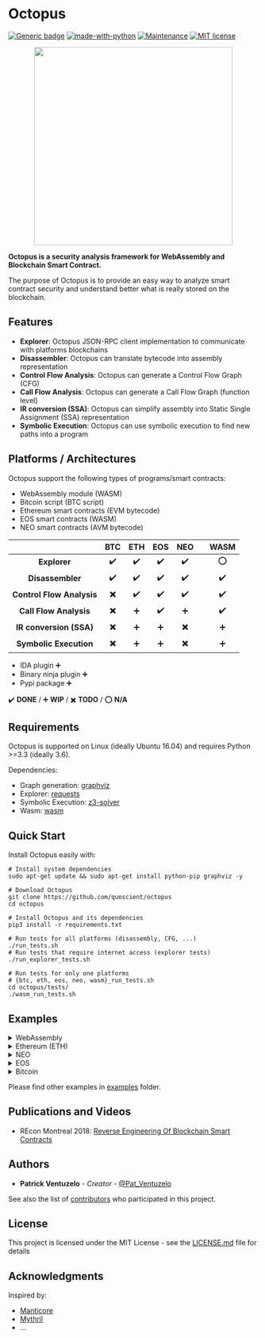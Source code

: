 # Octopus
[![Generic badge](https://img.shields.io/badge/REcon-MTL%202018-red.svg)](https://recon.cx/2018/montreal/)
[![made-with-python](https://img.shields.io/badge/Made%20with-Python-1f425f.svg)](https://www.python.org/)
[![Maintenance](https://img.shields.io/badge/Maintained%3F-yes-green.svg)](https://github.com/quoscient/octopus/graphs/commit-activity)
[![MIT license](https://img.shields.io/badge/License-MIT-blue.svg)](LICENSE.md)

<p align="center">
	<img src="/images/logo-medium.png" height="400px"/>
</p>

**Octopus is a security analysis framework for WebAssembly and Blockchain Smart Contract.**

The purpose of Octopus is to provide an easy way to analyze smart contract security and understand better what is really stored on the blockchain.


## Features

- **Explorer**: Octopus JSON-RPC client implementation to communicate with platforms blockchains
- **Disassembler**: Octopus can translate bytecode into assembly representation
- **Control Flow Analysis**: Octopus can generate a Control Flow Graph (CFG) 
- **Call Flow Analysis**: Octopus can generate a Call Flow Graph (function level) 
- **IR conversion (SSA)**: Octopus can simplify assembly into Static Single Assignment (SSA) representation
- **Symbolic Execution**: Octopus can use symbolic execution to find new paths into a program

## Platforms / Architectures

Octopus support the following types of programs/smart contracts:
* WebAssembly module (WASM)
* Bitcoin script (BTC script)
* Ethereum smart contracts (EVM bytecode)
* EOS smart contracts (WASM)
* NEO smart contracts (AVM bytecode)


|| BTC | ETH | EOS | NEO || WASM
|:--------------------:|:---:|:---:|:---:|:---:|:---:|:---:|
| **Explorer** | :heavy_check_mark: | :heavy_check_mark:| :heavy_check_mark: | :heavy_check_mark: | | :o: |
|**Disassembler** | :heavy_check_mark: | :heavy_check_mark: | :heavy_check_mark: | :heavy_check_mark: | | :heavy_check_mark: |
|**Control Flow Analysis** | :heavy_multiplication_x: | :heavy_check_mark: | :heavy_check_mark: | :heavy_check_mark: | | :heavy_check_mark: |
|**Call Flow Analysis** | :heavy_multiplication_x: | :heavy_plus_sign: | :heavy_check_mark: | :heavy_plus_sign: | | :heavy_check_mark: |
|**IR conversion (SSA)** | :heavy_multiplication_x: | :heavy_plus_sign: | :heavy_plus_sign: | :heavy_multiplication_x: | | :heavy_plus_sign: |
|**Symbolic Execution** | :heavy_multiplication_x: | :heavy_plus_sign: | :heavy_plus_sign: | :heavy_multiplication_x: | | :heavy_plus_sign: |

* IDA plugin :heavy_plus_sign:
* Binary ninja plugin :heavy_plus_sign:
* Pypi package :heavy_plus_sign:

:heavy_check_mark: **DONE** / :heavy_plus_sign: **WIP** / :heavy_multiplication_x: **TODO** / :o: **N/A**


## Requirements

Octopus is supported on Linux (ideally Ubuntu 16.04) and requires Python >=3.3 (ideally 3.6).

Dependencies:
* Graph generation: [graphviz](https://graphviz.gitlab.io/download/)
* Explorer: [requests](http://docs.python-requests.org/en/master/#)
* Symbolic Execution: [z3-solver](https://pypi.org/project/z3-solver/)
* Wasm: [wasm](https://github.com/athre0z/wasm)

## Quick Start

Install Octopus easily with:

```
# Install system dependencies
sudo apt-get update && sudo apt-get install python-pip graphviz -y

# Download Octopus
git clone https://github.com/quoscient/octopus
cd octopus

# Install Octopus and its dependencies
pip3 install -r requirements.txt

# Run tests for all platforms (disassembly, CFG, ...)
./run_tests.sh
# Run tests that require internet access (explorer tests)
./run_explorer_tests.sh

# Run tests for only one platforms
# {btc, eth, eos, neo, wasm}_run_tests.sh
cd octopus/tests/
./wasm_run_tests.sh
```

## Examples

<details><summary>WebAssembly</summary>
<p>

#### Disassembler

Disassembly of a Wasm module:
```python
from octopus.arch.wasm.disassembler import WasmDisassembler

FILE = "examples/wasm/samples/helloworld.wasm"

with open(FILE, 'rb') as f:
    module_bytecode = f.read()

# return list of functions instructions (list)
print(disasm.disassemble_module(module_bytecode))
#[[<octopus.arch.wasm.instruction.WasmInstruction at 0x7f85e4904278>,<octopus.arch.wasm.instruction.WasmInstruction at 0x7f85e4904f60>,<octopus.arch.wasm.instruction.WasmInstruction at 0x7f85e4904ef0>]]

# return text of functions code
print(disasm.disassemble_module(module_bytecode, r_format='text'))
# func 0
# i32.const 0
# call 0
# end
```

Disassembly of wasm bytecode:
```python
from octopus.arch.wasm.disassembler import WasmDisassembler

# bytecode in WebAssembly is the function code (i.e. function body)
bytecode = b'\x02\x7fA\x18\x10\x1cA\x00\x0f\x0b'
# create a WasmDisassembler object
disasm = WasmDisassembler(bytecode)

# disassemble bytecode into a list of WasmInstruction
# attributes r_format='list' by default
print(disasm.disassemble())

#[<octopus.arch.wasm.instruction.WasmInstruction object at 0x7f85e4904eb8>, <octopus.arch.wasm.instruction.WasmInstruction object at 0x7f85e4904278>, <octopus.arch.wasm.instruction.WasmInstruction object at 0x7f85e4904390>, <octopus.arch.wasm.instruction.WasmInstruction object at 0x7f85e4904ef0>, <octopus.arch.wasm.instruction.WasmInstruction object at 0x7f85e4904f60>, <octopus.arch.wasm.instruction.WasmInstruction object at 0x7f85e4901048>]

print(disasm.disassemble(r_format='reverse'))

#{0: <octopus.arch.wasm.instruction.WasmInstruction object at 0x7f85e4901048>, 1: <octopus.arch.wasm.instruction.WasmInstruction object at 0x7f85e4904240>, 2: <octopus.arch.wasm.instruction.WasmInstruction object at 0x7f85e4904f60>, 3: <octopus.arch.wasm.instruction.WasmInstruction object at 0x7f85e4904ef0>, 4: <octopus.arch.wasm.instruction.WasmInstruction object at 0x7f85e4904278>, 5: <octopus.arch.wasm.instruction.WasmInstruction object at 0x7f85e4904390>}

print(disasm.disassemble(r_format='text'))
# block -1
# i32.const 24
# call 28
# i32.const 0
# return
# end
```

#### ModuleAnalyzer

```python
from octopus.arch.wasm.analyzer import WasmModuleAnalyzer

FILE = "examples/wasm/samples/helloworld.wasm"

with open(FILE, 'rb') as f:
    module_bytecode = f.read()

# return list of functions instructions (list)
# attributes analysis=True by default
analyzer = WasmModuleAnalyzer(module_bytecode)

# show analyzer attributes
print(analyzer.show())
# {'datas': [{'data': b'Hello, world\x00',
#    'index': 0,
#    'offset': None,
#    'size': 13}],
#  'elements': [],
#  'exports': [{'field_str': 'memory', 'index': 0, 'kind': 2},
#   {'field_str': 'main', 'index': 1, 'kind': 0}],
#  'func_types': [1],
#  'globals': [],
#  'imports_all': [(0, 'sys', 'print', 0)],
#  'imports_func': [('sys', 'print', 0)],
#  'length codes': 1,
#  'magic': b'\x00asm',
#  'memories': [{'limits_flags': 1,
#    'limits_initial': 200,
#    'limits_maximum': 200}],
#  'start': None,
#  'tables': [],
#  'types': [('i32', ''), ('', '')],
#  'version': b'\x01\x00\x00\x00'}
```

#### Control Flow Analysis

```python
from octopus.arch.wasm.cfg import WasmCFG
from octopus.analysis.graph import CFGGraph

# complete wasm module
file_name = "examples/wasm/samples/fib.wasm"

# read file
with open(file_name, 'rb') as f:
    raw = f.read()

# create the cfg
cfg = WasmCFG(raw)

# visualize CFGGraph 
# generate graph.dot and graph.pdf file
graph = CFGGraph(cfg)
graph.view_functions()
```


#### Call Flow Analysis

```python
from octopus.platforms.wasm.cfg import WasmCFG

# fibonacci wasm module
file_name = "examples/wasm/samples/fib.wasm"

# read file
with open(file_name, 'rb') as f:
    raw = f.read()

# create the cfg
cfg = WasmCFG(raw)

# visualize
# generate call_graph.dot and call_graph.pdf file
cfg.visualize_call_flow()
```

</p>
</details>

<details><summary>Ethereum (ETH)</summary>
<p>

#### Explorer

```python
# TODO
```

#### Disassembler

```python
# TODO
```

#### Control Flow Analysis

```python
# TODO
```

#### IR conversion (SSA)

```python
# TODO
```
</p>
</details>

<details><summary>NEO</summary>
<p>

#### Explorer

```python
# TODO
```

#### Disassembler

```python
# TODO
```

#### Control Flow Analysis

```python
# TODO
```

</p>
</details>

<details><summary>EOS</summary>
<p>

#### Explorer

```python
# TODO
```

#### Disassembler


code:
```python
# TODO
```

#### ModuleAnalyzer

```python
# TODO
```

#### Control Flow Analysis

```python
# TODO
```


#### Call Flow Analysis

```python
# TODO
```

</p>
</details>

<details><summary>Bitcoin</summary>
<p>

#### Explorer

```python
# TODO
```

#### Disassembler

code:
```python
# TODO
```

</p>
</details>


Please find other examples in [examples](examples) folder.

## Publications and Videos

* REcon Montreal 2018: [Reverse Engineering Of Blockchain Smart Contracts](https://recon.cx/2018/montreal/schedule/system/event_attachments/attachments/000/000/053/original/RECON-MTL-2018-Reversing_blockchains_smart_contracts.pdf)

## Authors

* **Patrick Ventuzelo** - *Creator* - [@Pat_Ventuzelo](https://twitter.com/pat_ventuzelo)

See also the list of [contributors](https://github.com/quoscient/octopus/contributors) who participated in this project.

## License

This project is licensed under the MIT License - see the [LICENSE.md](LICENSE.md) file for details

## Acknowledgments

Inspired by:
* [Manticore](https://github.com/trailofbits/manticore)
* [Mythril](https://github.com/ConsenSys/mythril)
* ...